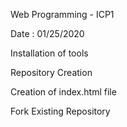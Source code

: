 Web Programming - ICP1

Date : 01/25/2020

Installation of tools

Repository Creation

Creation of index.html file

Fork Existing Repository
